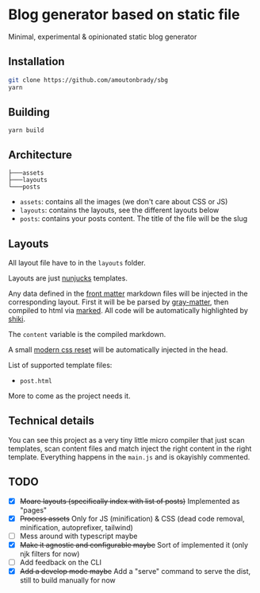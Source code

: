 # Blog generator based on static file

Minimal, experimental & opinionated static blog generator

## Installation

```bash
git clone https://github.com/amoutonbrady/sbg
yarn
```

## Building

`yarn build`

## Architecture

```
├───assets
├───layouts
└───posts
```

-   `assets`: contains all the images (we don't care about CSS or JS)
-   `layouts`: contains the layouts, see the different layouts below
-   `posts`: contains your posts content. The title of the file will be the slug

## Layouts

All layout file have to in the `layouts` folder.

Layouts are just [nunjucks](https://mozilla.github.io/) templates.

Any data defined in the [front matter](https://jekyllrb.com/docs/front-matter/) markdown files will be injected in the corresponding layout. First it will be be parsed by [gray-matter](https://github.com/jonschlinkert/gray-matter), then compiled to html via [marked](https://marked.js.org/). All code will be automatically highlighted by [shiki](https://github.com/octref/shiki).

The `content` variable is the compiled markdown.

A small [modern css reset](https://github.com/hankchizljaw/modern-css-reset) will be automatically injected in the head.

List of supported template files:

-   `post.html`

More to come as the project needs it.

## Technical details

You can see this project as a very tiny little micro compiler that just scan templates, scan content files and match inject the right content in the right template. Everything happens in the `main.js` and is okayishly commented.

## TODO

-   [x] ~~Moare layouts (specifically index with list of posts)~~ Implemented as "pages"
-   [x] ~~Process assets~~ Only for JS (minification) & CSS (dead code removal, minification, autoprefixer, tailwind)
-   [ ] Mess around with typescript maybe
-   [x] ~~Make it agnostic and configurable maybe~~ Sort of implemented it (only njk filters for now)
-   [ ] Add feedback on the CLI
-   [x] ~~Add a develop mode maybe~~ Add a "serve" command to serve the dist, still to build manually for now
